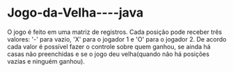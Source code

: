 # Jogo-da-Velha----java
O jogo é feito em uma matriz de registros. Cada posição pode receber três valores: '-' para vazio, 'X' para o jogador 1 e 'O' para o jogador 2. De acordo cada valor é 
possível fazer o controle sobre quem ganhou, se ainda há casas não preenchidas e se o jogo deu velha(quando não há posições vazias e ninguém ganhou).
